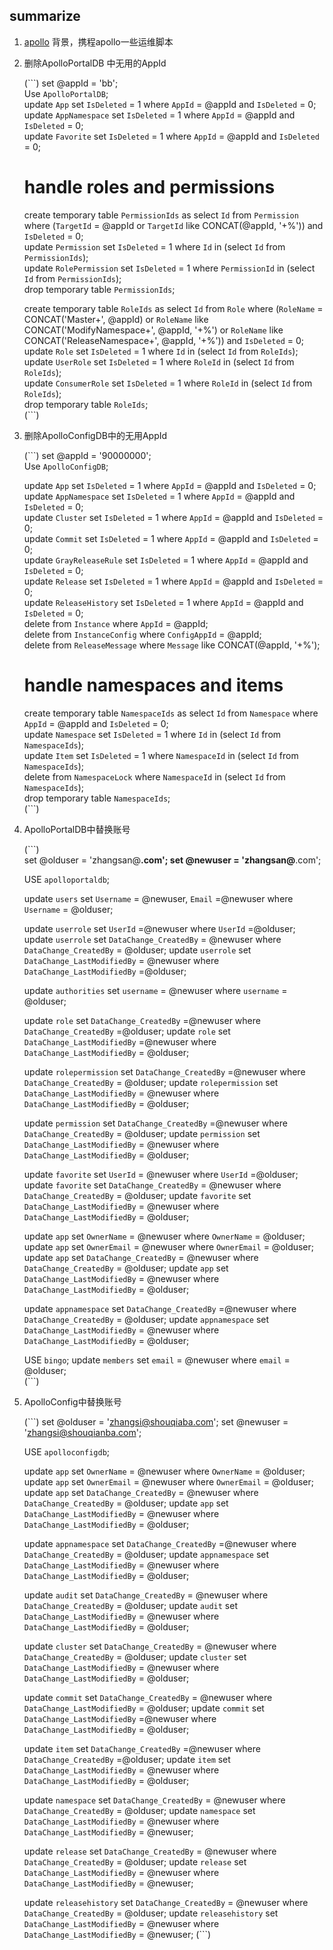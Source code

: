 ## summarize

 1. [apollo](https://github.com/ctripcorp/apollo)
    背景，携程apollo一些运维脚本
    
 2.  删除ApolloPortalDB 中无用的AppId
 
     
     (```)
     set @appId = 'bb';     
     Use `ApolloPortalDB`;     
     update `App` set `IsDeleted` = 1 where `AppId` = @appId and `IsDeleted` = 0;  
     update `AppNamespace` set `IsDeleted` = 1 where `AppId` = @appId and `IsDeleted` = 0;  
     update `Favorite` set `IsDeleted` = 1 where `AppId` = @appId and `IsDeleted` = 0;  
     
     # handle roles and permissions  
     create temporary table `PermissionIds` as select `Id` from `Permission` where (`TargetId` = @appId or `TargetId` like CONCAT(@appId, '+%'))  and `IsDeleted` = 0;  
     update `Permission` set `IsDeleted` = 1 where `Id` in (select `Id` from `PermissionIds`);  
     update `RolePermission` set `IsDeleted` = 1 where `PermissionId` in (select `Id` from `PermissionIds`);  
     drop temporary table `PermissionIds`;  
     
     create temporary table `RoleIds` as select `Id` from `Role` where (`RoleName` = CONCAT('Master+', @appId) or `RoleName` like CONCAT('ModifyNamespace+', @appId, '+%') or `RoleName` like CONCAT('ReleaseNamespace+', @appId, '+%')) and `IsDeleted` = 0;  
     update `Role` set `IsDeleted` = 1 where `Id` in (select `Id` from `RoleIds`);  
     update `UserRole` set `IsDeleted` = 1 where `RoleId` in (select `Id` from `RoleIds`);  
     update `ConsumerRole` set `IsDeleted` = 1 where `RoleId` in (select `Id` from `RoleIds`);  
     drop temporary table `RoleIds`;  
    (```) 
      
 3. 删除ApolloConfigDB中的无用AppId   
 
 
    (```)
     set @appId = '90000000';     
     Use `ApolloConfigDB`;  
     
     update `App` set `IsDeleted` = 1 where `AppId` = @appId and `IsDeleted` = 0;  
     update `AppNamespace` set `IsDeleted` = 1 where `AppId` = @appId and `IsDeleted` = 0;  
     update `Cluster` set `IsDeleted` = 1 where `AppId` = @appId and `IsDeleted` = 0;  
     update `Commit` set `IsDeleted` = 1 where `AppId` = @appId and `IsDeleted` = 0;  
     update `GrayReleaseRule` set `IsDeleted` = 1 where `AppId` = @appId and `IsDeleted` = 0;  
     update `Release` set `IsDeleted` = 1 where `AppId` = @appId and `IsDeleted` = 0;  
     update `ReleaseHistory` set `IsDeleted` = 1 where `AppId` = @appId and `IsDeleted` = 0;  
     delete from `Instance` where `AppId` = @appId;  
     delete from `InstanceConfig` where `ConfigAppId` = @appId;  
     delete from `ReleaseMessage` where `Message` like CONCAT(@appId, '+%');  
     
     # handle namespaces and items  
     create temporary table `NamespaceIds` as select `Id` from `Namespace` where `AppId` = @appId and `IsDeleted` = 0;  
     update `Namespace` set `IsDeleted` = 1 where `Id` in (select `Id` from `NamespaceIds`);  
     update `Item` set `IsDeleted` = 1 where `NamespaceId` in (select `Id` from `NamespaceIds`);  
     delete from `NamespaceLock` where `NamespaceId` in (select `Id` from `NamespaceIds`);  
     drop temporary table `NamespaceIds`;   
     (```)    
       
 4. ApolloPortalDB中替换账号
     
     
     (```)   
     set @olduser = 'zhangsan@**.com';
     set @newuser = 'zhangsan@**.com';
     
     USE   `apolloportaldb`;
     
     update `users`  set `Username`  = @newuser, `Email` =@newuser where `Username`  = @olduser;
     
     update `userrole`  set `UserId`  =@newuser where `UserId` =@olduser;
     update `userrole` set `DataChange_CreatedBy`  = @newuser where `DataChange_CreatedBy`  = @olduser;
     update `userrole` set `DataChange_LastModifiedBy`  = @newuser where `DataChange_LastModifiedBy`  =@olduser;
     
     update `authorities`  set `username`  = @newuser where `username`  = @olduser;
     
     update `role`  set `DataChange_CreatedBy` =@newuser  where `DataChange_CreatedBy` =@olduser;
     update `role`  set `DataChange_LastModifiedBy` =@newuser where `DataChange_LastModifiedBy`  = @olduser;
     
     
     update `rolepermission`  set `DataChange_CreatedBy` =@newuser where `DataChange_CreatedBy`  = @olduser;
     update `rolepermission`  set `DataChange_LastModifiedBy`  = @newuser where `DataChange_LastModifiedBy`  = @olduser;
     
     update `permission`  set `DataChange_CreatedBy` =@newuser where `DataChange_CreatedBy`  = @olduser;
     update `permission`  set `DataChange_LastModifiedBy`  = @newuser where `DataChange_LastModifiedBy`  = @olduser;
     
     update `favorite`  set `UserId`  = @newuser where `UserId`  =@olduser;
     update `favorite`  set `DataChange_CreatedBy` = @newuser where `DataChange_CreatedBy`  = @olduser;
     update `favorite`  set `DataChange_LastModifiedBy`  = @newuser where `DataChange_LastModifiedBy`  = @olduser;
     
     
     update `app`  set `OwnerName`  = @newuser where `OwnerName`  = @olduser;
     update `app`  set `OwnerEmail`  = @newuser where `OwnerEmail`  = @olduser;
     update `app`  set `DataChange_CreatedBy`  = @newuser where `DataChange_CreatedBy`  = @olduser;
     update `app`  set `DataChange_LastModifiedBy`  = @newuser where `DataChange_LastModifiedBy`  = @olduser;
     
     update `appnamespace`  set `DataChange_CreatedBy`  =@newuser where `DataChange_CreatedBy`  = @olduser;
     update `appnamespace`  set `DataChange_LastModifiedBy` = @newuser where `DataChange_LastModifiedBy`  = @olduser;
     
     
     USE  `bingo`;
     update `members`  set `email`  = @newuser where `email`  = @olduser;  
    (```)   
     
 5. ApolloConfig中替换账号
    
    
     (```)
     set @olduser = 'zhangsi@shouqiaba.com';
     set @newuser = 'zhangsi@shouqianba.com';
     
     
     USE   `apolloconfigdb`;
     
     
     update `app`  set `OwnerName`  = @newuser where `OwnerName`  = @olduser;
     update `app`  set `OwnerEmail`  = @newuser where `OwnerEmail`  = @olduser;
     update `app`  set `DataChange_CreatedBy`  = @newuser where `DataChange_CreatedBy`  = @olduser;
     update `app`  set `DataChange_LastModifiedBy`  = @newuser where `DataChange_LastModifiedBy`  = @olduser;
     
     
     update `appnamespace`  set `DataChange_CreatedBy`  =@newuser where `DataChange_CreatedBy`  = @olduser;
     update `appnamespace`  set `DataChange_LastModifiedBy` = @newuser where `DataChange_LastModifiedBy`  = @olduser;
     
     
     update `audit`  set `DataChange_CreatedBy`  = @newuser where `DataChange_CreatedBy`  = @olduser;
     update `audit`  set `DataChange_LastModifiedBy`  = @newuser where `DataChange_LastModifiedBy`  = @olduser;
     
     update `cluster`  set `DataChange_CreatedBy`  = @newuser where `DataChange_CreatedBy`  = @olduser;
     update `cluster`  set `DataChange_LastModifiedBy`  = @newuser where `DataChange_LastModifiedBy`  = @olduser;
     
     
     update `commit`  set `DataChange_CreatedBy`  = @newuser where `DataChange_LastModifiedBy`  = @olduser;
     update `commit`  set `DataChange_LastModifiedBy` =@newuser where `DataChange_LastModifiedBy`  = @olduser;
     
     update `item`  set `DataChange_CreatedBy`  =@newuser where `DataChange_CreatedBy`  =@olduser;
     update `item`  set `DataChange_LastModifiedBy`  = @newuser where `DataChange_LastModifiedBy`  = @olduser;
     
     update `namespace`  set `DataChange_CreatedBy`  = @newuser where `DataChange_CreatedBy`  = @olduser;
     update `namespace`  set `DataChange_LastModifiedBy`  = @newuser where `DataChange_LastModifiedBy`  = @newuser;
     
     
     update `release`   set `DataChange_CreatedBy`  = @newuser where `DataChange_CreatedBy`  = @olduser;
     update `release`   set `DataChange_LastModifiedBy`  = @newuser where `DataChange_LastModifiedBy`  = @newuser;
     
     update `releasehistory`   set `DataChange_CreatedBy`  = @newuser where `DataChange_CreatedBy`  = @olduser;
     update `releasehistory`   set `DataChange_LastModifiedBy`  = @newuser where `DataChange_LastModifiedBy`  = @newuser;
     (```)
    